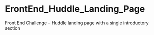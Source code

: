 # ErontEnd_Huddle_Landing_Page
Front End Challenge - Huddle landing page with a single introductory section 
